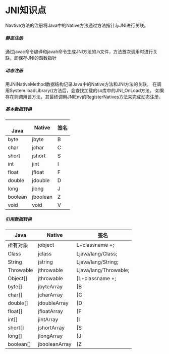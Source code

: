 # JNI知识点
Navtive方法的注册将Java中的Native方法通过方法指针与JNI进行关联。

##### 静态注册
通过javac命令编译和javah命令生成JNI方法的.h文件，方法首次调用时进行关联，即保存JNI的函数指针

##### 动态注册 
用JNINativeMethod数据结构记录Java中的Native方法和JNI方法的关联，
在调用System.loadLibrary()方法后，会查找加载的so库中的JNI_OnLoad方法，
如果存在则调用该方法，其最终调用JNIEnv的RegisterNatives方法来完成动态注册。

##### 基本数据转换
|<br>**Java**|**Native**|**签名**|
| ----- | ----- | ----- |
|byte|jbyte|B|
|char|jchar|C|
|short|jshort|S|
|int|jint|I|
|float|jfloat|F|
|double|jdouble|D|
|long|jlong|J|
|boolean|jboolean|Z|
|void|void|V|



##### 引用数据转换
|**Java**|**Native**|**签名**|
| ----- | ----- | ----- |
|所有对象		|jobject|L+classname +;|
|Class|jclass|Ljava/lang/Class;|
|String|jstring|Ljava/lang/String;|
|Throwable|jthrowable|Ljava/lang/Throwable;|
|Object[]|jthrowable|[L+classname +;|
|byte[]|jbyteArray|[B|
|char[]|jcharArray|[C|
|double[]|jdoubleArray|[D|
|float[]|jfloatArray|[F|
|int[]		|jintArray|[I|
|short[]		|jshortArray|[S|
|long[]		|jlongArray|[J|
|boolean[]		|jbooleanArray|[Z|





